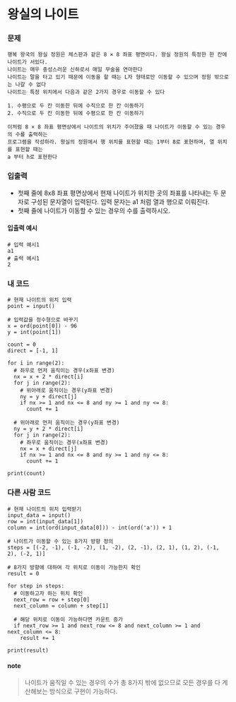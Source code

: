 # 왕실의 나이트

### 문제
```
행복 왕국의 왕실 정원은 체스판과 같은 8 × 8 좌표 평면이다. 왕실 정원의 특정한 한 칸에 나이트가 서있다.
나이트는 매우 충성스러운 신하로서 매일 무술을 연마한다
나이트는 말을 타고 있기 때문에 이동을 할 때는 L자 형태로만 이동할 수 있으며 정원 밖으로는 나갈 수 없다
나이트는 특정 위치에서 다음과 같은 2가지 경우로 이동할 수 있다

1. 수평으로 두 칸 이동한 뒤에 수직으로 한 칸 이동하기
2. 수직으로 두 칸 이동한 뒤에 수평으로 한 칸 이동하기

이처럼 8 × 8 좌표 평면상에서 나이트의 위치가 주어졌을 때 나이트가 이동할 수 있는 경우의 수를 출력하는
프로그램을 작성하라. 왕실의 정원에서 행 위치를 표현할 때는 1부터 8로 표현하며, 열 위치를 표현할 때는
a 부터 h로 표현한다

```

### 입출력
* 첫째 줄에 8x8 좌표 평면상에서 현재 나이트가 위치한 곳의 좌표를 나타내는 두 문자로 구성된 문자열이 입력된다. 입력 문자는 a1 처럼 열과 행으로 이뤄진다.
* 첫째 줄에 나이트가 이동할 수 있는 경우의 수를 출력하시오.

#### 입출력 예시
```
# 입력 예시1
a1
# 출력 예시1
2
```

### 내 코드
```
# 현재 나이트의 위치 입력
point = input()

# 입력값을 정수형으로 바꾸기
x = ord(point[0]) - 96
y = int(point[1])

count = 0
direct = [-1, 1]

for i in range(2):
  # 좌우로 먼저 움직이는 경우(x좌표 변경)
  nx = x + 2 * direct[i]
  for j in range(2):
    # 위아래로 움직이는 경우(y좌표 변경)
    ny = y + direct[j]
    if nx >= 1 and nx <= 8 and ny >= 1 and ny <= 8:
      count += 1

  # 위아래로 먼저 움직이는 경우(y좌표 변경)
  ny = y + 2 * direct[i]
  for j in range(2):
    # 좌우로 움직이는 경우(x좌표 변경)
    nx = x + direct[j]
    if nx >= 1 and nx <= 8 and ny >= 1 and ny <= 8:
      count += 1

print(count)
```

### 다른 사람 코드
```
# 현재 나이트의 위치 입력받기
input_data = input()
row = int(input_data[1])
column = int(ord(input_data[0])) - int(ord('a')) + 1

# 나이트가 이동할 수 있는 8가지 방향 정의
steps = [(-2, -1), (-1, -2), (1, -2), (2, -1), (2, 1), (1, 2), (-1, 2), (-2, 1)]

# 8가지 방향에 대하여 각 위치로 이동이 가능한지 확인
result = 0

for step in steps:
  # 이동하고자 하는 위치 확인
  next_row = row + step[0]
  next_column = column + step[1]

  # 해당 위치로 이동이 가능하다면 카운트 증가
  if next_row >= 1 and next_row <= 8 and next_column >= 1 and next_column <= 8:
    result += 1

print(result)
```
#### note
> 나이트가 움직일 수 있는 경우의 수가 총 8가지 밖에 없으므로 모든 경우를 다 계산해보는 방식으로 구현이 가능하다.
